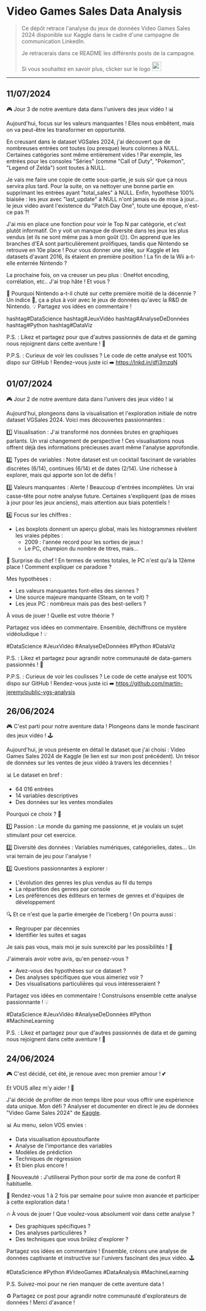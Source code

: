 # Video Games Sales Data Analysis

> Ce dépôt retrace l'analyse du jeux de données Video Games Sales 2024 disponible sur Kaggle dans le cadre d'une
> campagne de communication LinkedIn.
>
> Je retracerais dans ce README les différents posts de la campagne.
>
> Si vous souhaitez en savoir plus, clicker sur le
> logo [<img src="https://static-00.iconduck.com/assets.00/linkedin-original-icon-512x512-myo6evy9.png" width="24">](https://www.linkedin.com/in/martin-jeremy/recent-activity/all/)

---

## 11/07/2024

🎮 Jour 3 de notre aventure data dans l'univers des jeux vidéo ! 📊

Aujourd'hui, focus sur les valeurs manquantes ! Elles nous embêtent, mais on va peut-être les transformer en opportunité. 

En creusant dans le dataset VGSales 2024, j'ai découvert que de nombreuses entrées ont toutes (ou presque) leurs colonnes à NULL. Certaines catégories sont même entièrement vides ! Par exemple, les entrées pour les consoles "Séries" (comme "Call of Duty", "Pokemon", "Legend of Zelda") sont toutes à NULL. 

Je vais me faire une copie de cette sous-partie, je suis sûr que ça nous servira plus tard. Pour la suite, on va nettoyer une bonne partie en supprimant les entrées ayant "total_sales" à NULL. Enfin, hypothèse 100% biaisée : les jeux avec "last_update" à NULL n'ont jamais eu de mise à jour... le jeux vidéo avant l'existence du "Patch Day One", toute une époque, n'est-ce pas ?!

J'ai mis en place une fonction pour voir le Top N par catégorie, et c'est plutôt informatif. On y voit un manque de diversité dans les jeux les plus vendus (et ils ne sont même pas à mon goût 😑). On apprend que les branches d'EA sont particulièrement prolifiques, tandis que Nintendo se retrouve en 10e place ! Pour vous donner une idée, sur Kaggle et les datasets d'avant 2016, ils étaient en première position ! La fin de la Wii a-t-elle enterrée Nintendo ?

La prochaine fois, on va creuser un peu plus : OneHot encoding, corrélation, etc.. J'ai trop hâte ! Et vous ?

🤔 Pourquoi Nintendo a-t-il chuté sur cette première moitié de la décennie ? Un indice 🔎, ça a plus à voir avec le jeux de données qu'avec la R&D de Nintendo. 💡 Partagez vos idées en commentaire !

hashtag#DataScience hashtag#JeuxVidéo hashtag#AnalyseDeDonnées hashtag#Python hashtag#DataViz

P.S. : Likez et partagez pour que d'autres passionnés de data et de gaming nous rejoignent dans cette aventure ! 🚀

P.P.S. : Curieux de voir les coulisses ? Le code de cette analyse est 100% dispo sur GitHub ! Rendez-vous juste ici ➡️ https://lnkd.in/dfi3mzqN

## 01/07/2024

🎮 Jour 2 de notre aventure data dans l'univers des jeux vidéo ! 📊

Aujourd'hui, plongeons dans la visualisation et l'exploration initiale de notre dataset VGSales 2024. Voici mes découvertes passionnantes :

1️⃣ Visualisation : J'ai transformé nos données brutes en graphiques parlants. Un vrai changement de perspective ! Ces visualisations nous offrent déjà des informations précieuses avant même l'analyse approfondie.

2️⃣ Types de variables : Notre dataset est un cocktail fascinant de variables discrètes (6/14), continues (6/14) et de dates (2/14). Une richesse à explorer, mais qui apporte son lot de défis !

3️⃣ Valeurs manquantes : Alerte ! Beaucoup d'entrées incomplètes. Un vrai casse-tête pour notre analyse future. Certaines s'expliquent (pas de mises à jour pour les jeux anciens), mais attention aux biais potentiels !

4️⃣ Focus sur les chiffres : 
- Les boxplots donnent un aperçu global, mais les histogrammes révèlent les vraies pépites :
    - 2009 : l'année record pour les sorties de jeux !
    - Le PC, champion du nombre de titres, mais... 

🤔 Surprise du chef ! En termes de ventes totales, le PC n'est qu'à la 12ème place ! Comment expliquer ce paradoxe ?

Mes hypothèses :
- Les valeurs manquantes font-elles des siennes ?
- Une source majeure manquante (Steam, on te voit) ?
- Les jeux PC : nombreux mais pas des best-sellers ?

À vous de jouer ! Quelle est votre théorie ? 

Partagez vos idées en commentaire. Ensemble, déchiffrons ce mystère vidéoludique ! 💡

#DataScience #JeuxVidéo #AnalyseDeDonnées #Python #DataViz

P.S. : Likez et partagez pour agrandir notre communauté de data-gamers passionnés ! 🚀

P.P.S. : Curieux de voir les coulisses ? Le code de cette analyse est 100% dispo sur GitHub ! Rendez-vous juste ici ➡️ https://github.com/martin-jeremy/public-vgs-analysis

## 26/06/2024

🎮 C'est parti pour notre aventure data ! Plongeons dans le monde fascinant des jeux vidéo ! 🕹️

Aujourd'hui, je vous présente en détail le dataset que j'ai choisi : Video Games Sales 2024 de Kaggle (le lien est sur
mon post précédent). Un trésor de données sur les ventes de jeux vidéo à travers les décennies !

📊 Le dataset en bref :

- 64 016 entrées
- 14 variables descriptives
- Des données sur les ventes mondiales

Pourquoi ce choix ? 🤔

1️⃣ Passion : Le monde du gaming me passionne, et je voulais un sujet stimulant pour cet exercice.

2️⃣ Diversité des données : Variables numériques, catégorielles, dates... Un vrai terrain de jeu pour l'analyse !

3️⃣ Questions passionnantes à explorer :

- L'évolution des genres les plus vendus au fil du temps
- La répartition des genres par console
- Les préférences des éditeurs en termes de genres et d'équipes de développement

🔍 Et ce n'est que la partie émergée de l'iceberg ! On pourra aussi :

- Regrouper par décennies
- Identifier les suites et sagas

Je sais pas vous, mais moi je suis surexcité par les possibilités ! 🚀

J'aimerais avoir votre avis, qu'en pensez-vous ?

- Avez-vous des hypothèses sur ce dataset ?
- Des analyses spécifiques que vous aimeriez voir ?
- Des visualisations particulières qui vous intéresseraient ?

Partagez vos idées en commentaire ! Construisons ensemble cette analyse passionnante ! 💡

#DataScience #JeuxVidéo #AnalyseDeDonnées #Python #MachineLearning

P.S. : Likez et partagez pour que d'autres passionnés de data et de gaming nous rejoignent dans cette aventure ! 🙌

## 24/06/2024

🎮 C'est décidé, cet été, je renoue avec mon premier amour ! 💕

Et VOUS allez m'y aider ! 🚀

J'ai décidé de profiter de mon temps libre pour vous offrir une expérience data unique. Mon défi ? Analyser et documenter en direct le jeu de données "Video Game Sales 2024" de [Kaggle](https://www.kaggle.com/datasets/asaniczka/video-game-sales-2024/data).

📊 Au menu, selon VOS envies :
- Data visualisation époustouflante
- Analyse de l'importance des variables
- Modèles de prédiction
- Techniques de régression
- Et bien plus encore !

🐍 Nouveauté : J'utiliserai Python pour sortir de ma zone de confort R habituelle.

📅 Rendez-vous 1 à 2 fois par semaine pour suivre mon avancée et participer à cette exploration data !

🔥 À vous de jouer ! Que voulez-vous absolument voir dans cette analyse ? 
- Des graphiques spécifiques ?
- Des analyses particulières ?
- Des techniques que vous brûlez d'explorer ?

Partagez vos idées en commentaire ! Ensemble, créons une analyse de données captivante et instructive sur l'univers fascinant des jeux vidéo. 🕹️

#DataScience #Python #VideoGames #DataAnalysis #MachineLearning

P.S. Suivez-moi pour ne rien manquer de cette aventure data !

♻️ Partagez ce post pour agrandir notre communauté d'explorateurs de données ! Merci d'avance !
